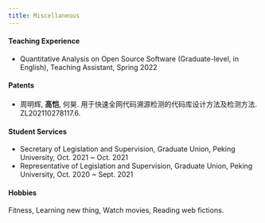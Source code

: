 ```yaml
---
title: Miscellaneous
---
```


#### Teaching Experience
- Quantitative Analysis on Open Source Software (Graduate-level, in English), Teaching Assistant, Spring 2022

#### Patents
- 周明辉, **高恺**, 何昊. 用于快速全网代码溯源检测的代码库设计方法及检测方法. ZL202110278117.6.

#### Student Services
- Secretary of Legislation and Supervision, Graduate Union, Peking University, Oct. 2021 ~ Oct. 2021
- Representative of Legislation and Supervision, Graduate Union, Peking University, Oct. 2020 ~ Sept. 2021

#### Hobbies
Fitness, Learning new thing, Watch movies, Reading web fictions.